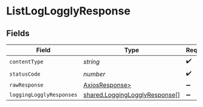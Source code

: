 # ListLogLogglyResponse


## Fields

| Field                                                                          | Type                                                                           | Required                                                                       | Description                                                                    |
| ------------------------------------------------------------------------------ | ------------------------------------------------------------------------------ | ------------------------------------------------------------------------------ | ------------------------------------------------------------------------------ |
| `contentType`                                                                  | *string*                                                                       | :heavy_check_mark:                                                             | N/A                                                                            |
| `statusCode`                                                                   | *number*                                                                       | :heavy_check_mark:                                                             | N/A                                                                            |
| `rawResponse`                                                                  | [AxiosResponse>](https://axios-http.com/docs/res_schema)                       | :heavy_minus_sign:                                                             | N/A                                                                            |
| `loggingLogglyResponses`                                                       | [shared.LoggingLogglyResponse](../../models/shared/logginglogglyresponse.md)[] | :heavy_minus_sign:                                                             | OK                                                                             |